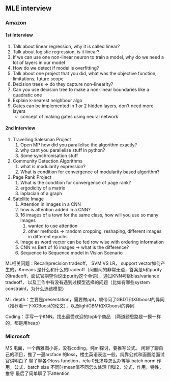 ## MLE interview
### Amazon
#### 1st Interview

1. Talk about linear regression, why it is called linear?
2. Talk about logistic regression, is it linear? 
3. If we can use one non-linear neuron to train a model, why do we need a lot of layers in our model
4. How do we detect if model is overfitting?
5. Talk about one project that you did, what was the objective function, limitations, future scope
6. Decision trees → do they capture non-linearity? 
7. Can you use decision tree to make a non-linear boundaries like a quadratic one
8. Explain k-nearest neighbour algo
9. Gates can be implemented in 1 or 2 hidden layers, don't need more layers
    - concept of making gates using neural network

#### 2nd Interview

1. Travelling Salesman Project
    1. Open MP how did you parallelise the algorithm exactly?
    2. why cant you parallelise stuff in python?
    3. Some synchronisation stuff 
2. Community Detection Algorithms
    1. what is modularity expression?
    2. What is condition for convergence of modularity based algorithm?
3. Page Rank Project
    1. What is the condition for convergence of page rank?
    2. ergodicity of a matrix
    3. laplacian of a graph
4. Satellite Image
    1. Attention in Images in a CNN
    2. how is attention added in a CNN?
    3. 16 images of a town for the same class, how will you use so many images
        1. wanted to use attention
        2. other methods → random cropping, reshaping, different images in different epochs
    4. Image as word vector can be fed row wise with ordering information
    5. CNN vs Bert of 16 images → what is the difference?
    6. Sequence to Sequence model in Vision Scenario


ML相关问题：Recall/precision tradeoff， SVM VS LR， support vector如何产生的，Kmeans 是什么和什么的tradeoff（问题问的非常无语，答案是k和purity的tradeoff，面试官期望你说出purity这个单词），通过KNN考察bias/variance tradeoff， 以及工作中有没有遇到过模型选择的问题（比如有哪些system constraint，为什么选该模型）

ML depth：主要是presentation，需要做ppt，顺带问了GBDT和XGboost的异同（推荐看一下XGBoost的论文），以及lightGBM和XGboost的异同

Coding：手写一个KNN。找出最受欢迎的topk个商品 （两道题思路是一摸一样的，都是用heap）

### Microsoft

MS 电面，一个西雅图小哥，没有coding，纯ml探讨，要推写公式。
闲聊了聊自己的项目，推了一遍arcface 的loss，楼主英语表达一般，纯靠公式和画图给面试官讲明白了
聊了聊各个loss function，relu 0处求导怎么办等等
batch norm 作用，公式，batch size 不同时mean值不同怎么处理
l1和l2，公式，作用，特性，推导
最后了简单‍聊了下attention
